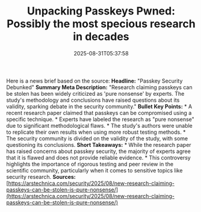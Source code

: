 ﻿---
title: "Unpacking Passkeys Pwned: Possibly the most specious research in decades"
date: "2025-08-31T05:37:58"
category: "Markets"
summary: ""
slug: "unpacking passkeys pwned possibly the most specious research"
source_urls:
  - "https://arstechnica.com/security/2025/08/new-research-claiming-passkeys-can-be-stolen-is-pure-nonsense/"
seo:
  title: "Unpacking Passkeys Pwned: Possibly the most specious research in decades | Hash n Hedge"
  description: ""
  keywords: ["news", "markets", "brief"]
---
Here is a news brief based on the source:  **Headline:** "Passkey Security Debunked"  **Summary Meta Description:** "Research claiming passkeys can be stolen has been widely criticized as 'pure nonsense' by experts. The study's methodology and conclusions have raised questions about its validity, sparking debate in the security community."  **Bullet Key Points:**  * A recent research paper claimed that passkeys can be compromised using a specific technique. * Experts have labeled the research as "pure nonsense" due to significant methodological flaws. * The study's authors were unable to replicate their own results when using more robust testing methods. * The security community is divided on the validity of the study, with some questioning its conclusions.  **Short Takeaways:**  * While the research paper has raised concerns about passkey security, the majority of experts agree that it is flawed and does not provide reliable evidence. * This controversy highlights the importance of rigorous testing and peer review in the scientific community, particularly when it comes to sensitive topics like security research.  **Sources:** [https://arstechnica.com/security/2025/08/new-research-claiming-passkeys-can-be-stolen-is-pure-nonsense/](https://arstechnica.com/security/2025/08/new-research-claiming-passkeys-can-be-stolen-is-pure-nonsense/) 

